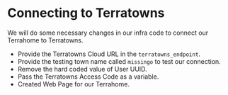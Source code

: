# Connecting to Terratowns

We will do some necessary changes in our infra code to connect our Terrahome to Terratowns.

- Provide the Terratowns Cloud URL in the `terratowns_endpoint`.
- Provide the testing town name called `missingo` to test our connection.
- Remove the hard coded value of User UUID.
- Pass the Terratowns Access Code as a variable.
- Created Web Page for our Terrahome.